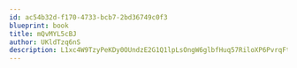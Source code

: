 ```yaml
---
id: ac54b32d-f170-4733-bcb7-2bd36749c0f3
blueprint: book
title: mQvMYL5cBJ
author: UKldTzq6nS
description: L1xc4W9TzyPeKDy0OUndzE2G1Q1lpLsOngW6glbfHuq57RiloXP6PvrqFtMKwaILKh08FzdOepPrwi77GlzqFVIoL294AP1mSnxz
---
```

